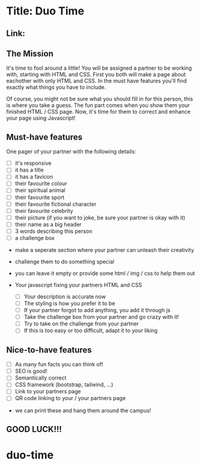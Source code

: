 # Title: Duo Time

## Link:

## The Mission
It's time to fool around a little! You will be assigned a partner to be working with, starting with HTML and CSS. First you both will make a page about eachother with only HTML and CSS. In the must have features you'll find exactly what things you have to include.

Of course, you might not be sure what you should fill in for this person, this is where you take a guess. The fun part comes when you show them your finished HTML / CSS page. Now, it's time for them to correct and enhance your page using Javascript!

## Must-have features
 One pager of your partner with the following details:
- [ ] it's responsive
- [ ] it has a title
- [ ] it has a favicon
- [ ] their favourite colour
- [ ] their spiritual animal
- [ ] their favourite sport
- [ ] their favourite fictional character
- [ ] their favourite celebrity
- [ ] their picture (if you want to joke, be sure your partner is okay with it)
- [ ] their name as a big header
- [ ] 3 words describing this person
- [ ] a challenge box
- make a seperate section where your partner can unleash their creativity
- challenge them to do something special
- you can leave it empty or provide some html / img / css to help them out

- Your javascript fixing your partners HTML and CSS
    - [ ] Your description is accurate now
    - [ ] The styling is how you prefer it to be
    - [ ] If your partner forgot to add anything, you add it through js
    - [ ] Take the challenge box from your partner and go crazy with it!
    - [ ] Try to take on the challenge from your partner
    - [ ] If this is too easy or too difficult, adapt it to your liking

## Nice-to-have features
- [ ] As many fun facts you can think of!
- [ ] SEO is good!
- [ ] Semantically correct
- [ ] CSS framework (bootstrap, tailwind, ...)
- [ ] Link to your partners page
- [ ] QR code linking to your / your partners page
- we can print these and hang them around the campus!

## GOOD LUCK!!!
# duo-time